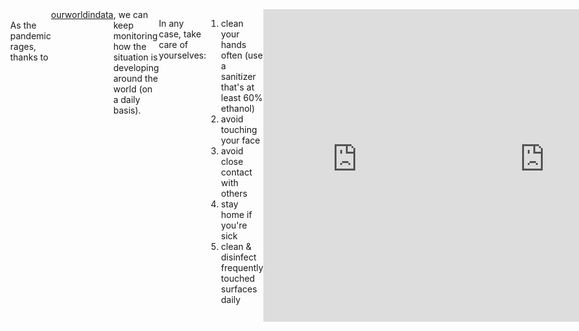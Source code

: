 ```yaml
---
layout: post
description: /covid-19 (raw data)
category: thoughts
tags: world covid19
title: "covid-19 raw"
author: bartulem
date: 2020-03-12
---
```

<br/>
As the pandemic rages, thanks to <a href="https://ourworldindata.org/coronavirus" target="_blank">ourworldindata</a>, we can keep monitoring how the situation is developing around the world (on a daily basis).

In any case, take care of yourselves:
1. clean your hands often (use a sanitizer that's at least 60% ethanol)
2. avoid touching your face
3. avoid close contact with others
4. stay home if you're sick
5. clean & disinfect frequently touched surfaces daily

<body style="display: flex; position: relative; margin: 0; justify-content: left;">
    <iframe src="https://chart-studio.plot.ly/~bartulm/270" width="700" height="500" frameborder="0"></iframe>
    <br/>
    <iframe src="https://chart-studio.plot.ly/~bartulm/272" width="700" height="500" frameborder="0"></iframe>
</body>
